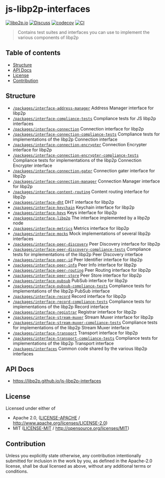 # js-libp2p-interfaces <!-- omit in toc -->

[![libp2p.io](https://img.shields.io/badge/project-libp2p-yellow.svg?style=flat-square)](http://libp2p.io/)
[![Discuss](https://img.shields.io/discourse/https/discuss.libp2p.io/posts.svg?style=flat-square)](https://discuss.libp2p.io)
[![codecov](https://img.shields.io/codecov/c/github/libp2p/js-libp2p-interfaces.svg?style=flat-square)](https://codecov.io/gh/libp2p/js-libp2p-interfaces)
[![CI](https://img.shields.io/github/actions/workflow/status/libp2p/js-libp2p-interfaces/js-test-and-release.yml?branch=master\&style=flat-square)](https://github.com/libp2p/js-libp2p-interfaces/actions/workflows/js-test-and-release.yml?query=branch%3Amaster)

> Contains test suites and interfaces you can use to implement the various components of libp2p

## Table of contents <!-- omit in toc -->

- [Structure](#structure)
- [API Docs](#api-docs)
- [License](#license)
- [Contribution](#contribution)

## Structure

- [`/packages/interface-address-manager`](./packages/interface-address-manager) Address Manager interface for libp2p
- [`/packages/interface-compliance-tests`](./packages/interface-compliance-tests) Compliance tests for JS libp2p interfaces
- [`/packages/interface-connection`](./packages/interface-connection) Connection interface for libp2p
- [`/packages/interface-connection-compliance-tests`](./packages/interface-connection-compliance-tests) Compliance tests for implementations of the libp2p Connection interface
- [`/packages/interface-connection-encrypter`](./packages/interface-connection-encrypter) Connection Encrypter interface for libp2p
- [`/packages/interface-connection-encrypter-compliance-tests`](./packages/interface-connection-encrypter-compliance-tests) Compliance tests for implementations of the libp2p Connection Encrypter interface
- [`/packages/interface-connection-gater`](./packages/interface-connection-gater) Connection gater interface for libp2p
- [`/packages/interface-connection-manager`](./packages/interface-connection-manager) Connection Manager interface for libp2p
- [`/packages/interface-content-routing`](./packages/interface-content-routing) Content routing interface for libp2p
- [`/packages/interface-dht`](./packages/interface-dht) DHT interface for libp2p
- [`/packages/interface-keychain`](./packages/interface-keychain) Keychain interface for libp2p
- [`/packages/interface-keys`](./packages/interface-keys) Keys interface for libp2p
- [`/packages/interface-libp2p`](./packages/interface-libp2p) The interface implemented by a libp2p node
- [`/packages/interface-metrics`](./packages/interface-metrics) Metrics interface for libp2p
- [`/packages/interface-mocks`](./packages/interface-mocks) Mock implementations of several libp2p interfaces
- [`/packages/interface-peer-discovery`](./packages/interface-peer-discovery) Peer Discovery interface for libp2p
- [`/packages/interface-peer-discovery-compliance-tests`](./packages/interface-peer-discovery-compliance-tests) Compliance tests for implementations of the libp2p Peer Discovery interface
- [`/packages/interface-peer-id`](./packages/interface-peer-id) Peer Identifier interface for libp2p
- [`/packages/interface-peer-info`](./packages/interface-peer-info) Peer Info interface for libp2p
- [`/packages/interface-peer-routing`](./packages/interface-peer-routing) Peer Routing interface for libp2p
- [`/packages/interface-peer-store`](./packages/interface-peer-store) Peer Store interface for libp2p
- [`/packages/interface-pubsub`](./packages/interface-pubsub) PubSub interface for libp2p
- [`/packages/interface-pubsub-compliance-tests`](./packages/interface-pubsub-compliance-tests) Compliance tests for implementations of the libp2p PubSub interface
- [`/packages/interface-record`](./packages/interface-record) Record interface for libp2p
- [`/packages/interface-record-compliance-tests`](./packages/interface-record-compliance-tests) Compliance tests for implementations of the libp2p Record interface
- [`/packages/interface-registrar`](./packages/interface-registrar) Registrar interface for libp2p
- [`/packages/interface-stream-muxer`](./packages/interface-stream-muxer) Stream Muxer interface for libp2p
- [`/packages/interface-stream-muxer-compliance-tests`](./packages/interface-stream-muxer-compliance-tests) Compliance tests for implementations of the libp2p Stream Muxer interface
- [`/packages/interface-transport`](./packages/interface-transport) Transport interface for libp2p
- [`/packages/interface-transport-compliance-tests`](./packages/interface-transport-compliance-tests) Compliance tests for implementations of the libp2p Transport interface
- [`/packages/interfaces`](./packages/interfaces) Common code shared by the various libp2p interfaces

## API Docs

- <https://libp2p.github.io/js-libp2p-interfaces>

## License

Licensed under either of

- Apache 2.0, ([LICENSE-APACHE](LICENSE-APACHE) / <http://www.apache.org/licenses/LICENSE-2.0>)
- MIT ([LICENSE-MIT](LICENSE-MIT) / <http://opensource.org/licenses/MIT>)

## Contribution

Unless you explicitly state otherwise, any contribution intentionally submitted for inclusion in the work by you, as defined in the Apache-2.0 license, shall be dual licensed as above, without any additional terms or conditions.
